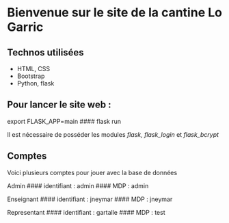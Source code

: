 # Bienvenue sur le site de la cantine Lo Garric

## Technos utilisées

+ HTML, CSS
+ Bootstrap
+ Python, flask

## Pour lancer le site web :

export FLASK_APP=main ####
flask run

Il est nécessaire de posséder les modules *flask*, *flask_login* et *flask_bcrypt*

## Comptes
Voici plusieurs comptes pour jouer avec la base de données

Admin ####
identifiant : admin ####
MDP : admin

Enseignant ####
identifiant : jneymar ####
MDP : jneymar

Representant ####
identifiant : gartalle ####
MDP : test